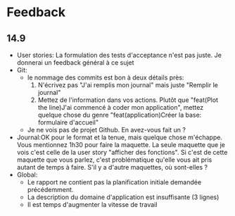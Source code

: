 # Feedback

## 14.9

- User stories: La formulation des tests d'acceptance n'est pas juste. Je donnerai un feedback général à ce sujet
- Git:
  - le nommage des commits est bon à deux détails près:
    1. N'écrivez pas "J'ai remplis mon journal" mais juste "Remplir le journal"
    2. Mettez de l'information dans vos actions. Plutôt que "feat(Plot the line)J'ai commencé à coder mon application", mettez quelque chose du genre "feat(application)Créer la base: formulaire d'accueil"
  - Je ne vois pas de projet Github. En avez-vous fait un ?
- Journal:OK pour le format et la tenue, mais quelque chose m'échappe. Vous mentionnez 1h30 pour faire la maquette. La seule maquette que je vois c'est celle de la user story "afficher des fonctions". Si c'est de cette maquette que vous parlez, c'est problématique qu'elle vous ait pris autant de temps à faire. S'il y a d'autre maquettes, où sont-elles ?
- Global:
  - Le rapport ne contient pas la planification initiale demandée précédemment.
  - La description du domaine d'application est insuffisante (3 lignes)
  - Il est temps d'augmenter la vitesse de travail
